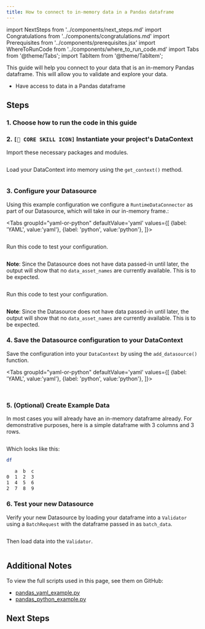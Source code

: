 ```yaml
---
title: How to connect to in-memory data in a Pandas dataframe
---
```


import NextSteps from '../components/next_steps.md'
import Congratulations from '../components/congratulations.md'
import Prerequisites from '../components/prerequisites.jsx'
import WhereToRunCode from '../components/where_to_run_code.md'
import Tabs from '@theme/Tabs';
import TabItem from '@theme/TabItem';

This guide will help you connect to your data that is an in-memory Pandas dataframe.
This will allow you to validate and explore your data.

<Prerequisites>

- Have access to data in a Pandas dataframe

</Prerequisites>

## Steps

### 1. Choose how to run the code in this guide

<WhereToRunCode />

### 2. `[🍏 CORE SKILL ICON]` Instantiate your project's DataContext

Import these necessary packages and modules.

```python file=../../../../tests/integration/docusaurus/connecting_to_your_data/in_memory/pandas_yaml_example.py#L1-L5
```

Load your DataContext into memory using the `get_context()` method.

```python file=../../../../tests/integration/docusaurus/connecting_to_your_data/in_memory/pandas_yaml_example.py#L7
```


### 3. Configure your Datasource

Using this example configuration we configure a `RuntimeDataConnector` as part of our Datasource, which will take in our in-memory frame.:

<Tabs
  groupId="yaml-or-python"
  defaultValue='yaml'
  values={[
  {label: 'YAML', value:'yaml'},
  {label: 'python', value:'python'},
  ]}>
  <TabItem value="yaml">

```python file=../../../../tests/integration/docusaurus/connecting_to_your_data/in_memory/pandas_yaml_example.py#L9-L21
```

Run this code to test your configuration.

```python file=../../../../tests/integration/docusaurus/connecting_to_your_data/in_memory/pandas_yaml_example.py#L23
```

**Note**: Since the Datasource does not have data passed-in until later, the output will show that no `data_asset_names` are currently available. This is to be expected.

</TabItem>
<TabItem value="python">

```python file=../../../../tests/integration/docusaurus/connecting_to_your_data/in_memory/pandas_python_example.py#L9-L24
```

Run this code to test your configuration.

```python file=../../../../tests/integration/docusaurus/connecting_to_your_data/in_memory/pandas_python_example.py#L26
```

**Note**: Since the Datasource does not have data passed-in until later, the output will show that no `data_asset_names` are currently available. This is to be expected.

</TabItem>
</Tabs>


### 4. Save the Datasource configuration to your DataContext

Save the configuration into your `DataContext` by using the `add_datasource()` function.

<Tabs
  groupId="yaml-or-python"
  defaultValue='yaml'
  values={[
  {label: 'YAML', value:'yaml'},
  {label: 'python', value:'python'},
  ]}>
  <TabItem value="yaml">

```python file=../../../../tests/integration/docusaurus/connecting_to_your_data/in_memory/pandas_yaml_example.py#L25
```

</TabItem>
<TabItem value="python">

```python file=../../../../tests/integration/docusaurus/connecting_to_your_data/in_memory/pandas_python_example.py#L28
```

</TabItem>
</Tabs>

### 5. (Optional) Create Example Data

In most cases you will already have an in-memory dataframe already. For demonstrative purposes, here is a simple dataframe with 3 columns and 3 rows.

```python file=../../../../tests/integration/docusaurus/connecting_to_your_data/in_memory/pandas_yaml_example.py#L28
```

Which looks like this:

```bash
df

   a  b  c
0  1  2  3
1  4  5  6
2  7  8  9
```

### 6. Test your new Datasource

Verify your new Datasource by loading your dataframe into a `Validator` using a `BatchRequest` with the dataframe passed in as `batch_data`.


```python file=../../../../tests/integration/docusaurus/connecting_to_your_data/in_memory/pandas_yaml_example.py#L31-L39
```

Then load data into the `Validator`.
```python file=../../../../tests/integration/docusaurus/connecting_to_your_data/in_memory/pandas_yaml_example.py#L41-L47
```

<Congratulations />

## Additional Notes

To view the full scripts used in this page, see them on GitHub:

- [pandas_yaml_example.py](https://github.com/great-expectations/great_expectations/blob/develop/tests/integration/docusaurus/connecting_to_your_data/in_memory/pandas_yaml_example.py)
- [pandas_python_example.py](https://github.com/great-expectations/great_expectations/blob/develop/tests/integration/docusaurus/connecting_to_your_data/in_memory/pandas_python_example.py)

## Next Steps

<NextSteps />
